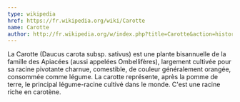```yaml
---
type: wikipedia
href: https://fr.wikipedia.org/wiki/Carotte
name: Carotte
author: http://fr.wikipedia.org/w/index.php?title=Carotte&action=history
---
```

La Carotte (Daucus carota subsp. sativus) est une plante bisannuelle de la famille des Apiacées (aussi appelées Ombellifères), largement cultivée pour sa racine pivotante charnue, comestible, de couleur généralement orangée, consommée comme légume. La carotte représente, après la pomme de terre, le principal légume-racine cultivé dans le monde. C'est une racine riche en carotène.